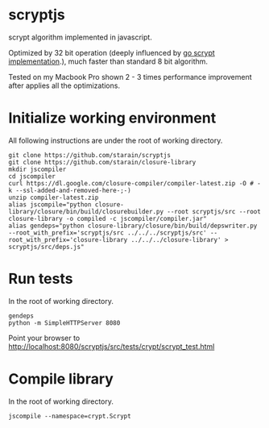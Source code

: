 scryptjs
========

scrypt algorithm implemented in javascript.

Optimized by 32 bit operation (deeply influenced by [go scrypt implementation](https://code.google.com/p/go/source/browse/scrypt/scrypt.go?repo=crypto).), much faster than standard 8 bit algorithm.

Tested on my Macbook Pro shown 2 - 3 times performance improvement after applies all the optimizations.

# Initialize working environment
All following instructions are under the root of working directory.
```
git clone https://github.com/starain/scryptjs
git clone https://github.com/starain/closure-library
mkdir jscompiler
cd jscompiler
curl https://dl.google.com/closure-compiler/compiler-latest.zip -O # -k --ssl-added-and-removed-here-;-)
unzip compiler-latest.zip
alias jscompile="python closure-library/closure/bin/build/closurebuilder.py --root scryptjs/src --root closure-library -o compiled -c jscompiler/compiler.jar"
alias gendeps="python closure-library/closure/bin/build/depswriter.py --root_with_prefix='scryptjs/src ../../../scryptjs/src' --root_with_prefix='closure-library ../../../closure-library' > scryptjs/src/deps.js"
```

# Run tests
In the root of working directory.
```
gendeps
python -m SimpleHTTPServer 8080
```
Point your browser to [http://localhost:8080/scryptjs/src/tests/crypt/scrypt_test.html](http://localhost:8080/scryptjs/src/tests/crypt/scrypt_test.html)

# Compile library
In the root of working directory.
```
jscompile --namespace=crypt.Scrypt
```
